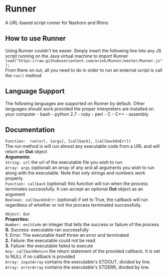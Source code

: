 # Runner  
A URL-based script runner for Nashorn and Rhino  

## How to use Runner  
Using Runner couldn't be easier. Simply insert the following line into any JS script running on the Java virtual machine to import Runner  
`load("https://raw.githubusercontent.com/wrink/Runner/master/Runner.js");`  
From there on out, all you need to do in order to run an external script is call the `run()` method  

## Language Support
The following languages are supported on Runner by default. Other languages should work provided the proper interpreters are installed on your computer
	-	bash
	-	python 2.7
	-	ruby
	-	perl
	-	C
	-	C++
	-	assembly

## Documentation  
`Function:  run(url, [args], [callback], [callbackOnErr])`  
The run method is will run almost any executable code from a URL and will return an **Out** object  
**Arguments:**  
`String: url` the url of the executable file you wish to run.  
`Array: args` (optional) an array of any and all arguments you wish to run along with the executable. Note that only strings and numbers work properly  
`Function: callback` (optional) this function will run when the process terminates successfully. It can accept an optional **Out** object as an argument  
`Boolean: callbackOnErr`: (optional) if set to True, the callback will run regardless of whether or not the process terminated successfully.  

`Object: Out`  
**Properties:**  
`Number: exitCode` an integer that tells the success or failure of the process  
	**0.**	Success: executable ran successfully  
	**1.**	Error: The executable itself threw an error and terminated  
	**2.**	Failure: the executable could not be read  
	**3.**	Failure: the executable failed to execute  
`Any: callbackReturn` the return statement of the provided callback. It is set to NULL if no callback is provided  
`Array: inputArray`	contains the executable's STDOUT, divided by line.  
`Array: errorArray` contains the executable's STDERR, divided by line.  

